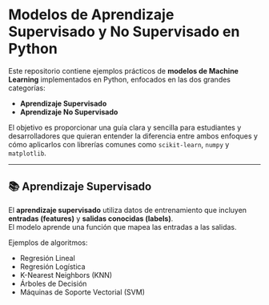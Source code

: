 # Modelos de Aprendizaje Supervisado y No Supervisado en Python

Este repositorio contiene ejemplos prácticos de **modelos de Machine Learning** implementados en Python, enfocados en las dos grandes categorías:  
- **Aprendizaje Supervisado**  
- **Aprendizaje No Supervisado**

El objetivo es proporcionar una guía clara y sencilla para estudiantes y desarrolladores que quieran entender la diferencia entre ambos enfoques y cómo aplicarlos con librerías comunes como `scikit-learn`, `numpy` y `matplotlib`.

---

## 📚 Aprendizaje Supervisado
El **aprendizaje supervisado** utiliza datos de entrenamiento que incluyen **entradas (features)** y **salidas conocidas (labels)**.  
El modelo aprende una función que mapea las entradas a las salidas.

Ejemplos de algoritmos:
- Regresión Lineal
- Regresión Logística
- K-Nearest Neighbors (KNN)
- Árboles de Decisión
- Máquinas de Soporte Vectorial (SVM)
